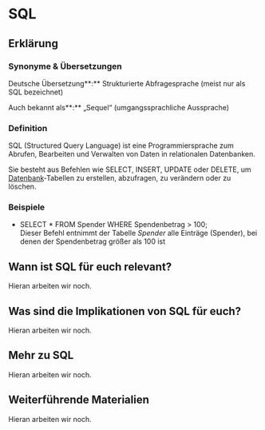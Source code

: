 # SQL
## Erklärung

### Synonyme & Übersetzungen

Deutsche Übersetzung**:** Strukturierte Abfragesprache (meist nur als SQL bezeichnet)

Auch bekannt als**:** „Sequel“ (umgangssprachliche Aussprache)

### Definition

SQL (Structured Query Language) ist eine Programmiersprache zum Abrufen, Bearbeiten und Verwalten von Daten in relationalen Datenbanken.

Sie besteht aus Befehlen wie SELECT, INSERT, UPDATE oder DELETE, um [Datenbank](https://civic-data.de/selbstlernmaterial/#datenbank)-Tabellen zu erstellen, abzufragen, zu verändern oder zu löschen.

### Beispiele

- SELECT \* FROM Spender WHERE Spendenbetrag &gt; 100;  
  Dieser Befehl entnimmt der Tabelle *Spender* alle Einträge (Spender), bei denen der Spendenbetrag größer als 100 ist

  
## Wann ist SQL für euch relevant?
Hieran arbeiten wir noch.

## Was sind die Implikationen von SQL für euch? 
Hieran arbeiten wir noch.

## Mehr zu SQL   
Hieran arbeiten wir noch.

## Weiterführende Materialien
Hieran arbeiten wir noch.

